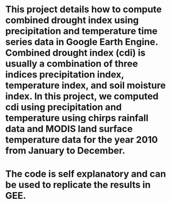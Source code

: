 # This project details how to compute combined drought index using precipitation and temperature time series data in Google Earth Engine. Combined drought index (cdi) is usually a combination of three indices precipitation index, temperature index, and soil moisture index. In this project, we computed cdi using precipitation and temperature using chirps rainfall data and MODIS land surface temperature data for the year 2010 from January to December.
# The code is self explanatory and can be used to replicate the results in GEE.
